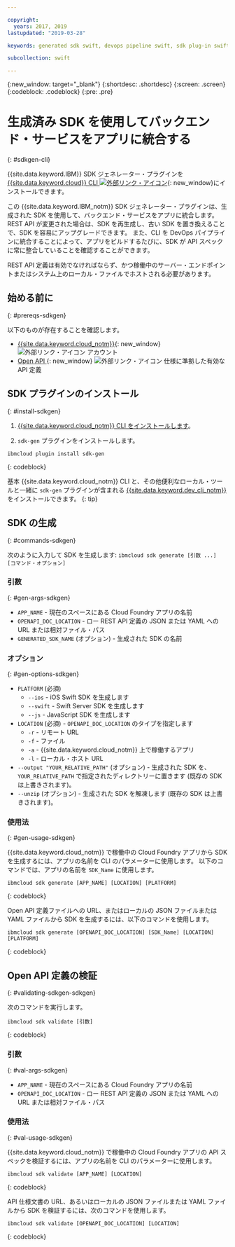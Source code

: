 ```yaml
---

copyright:
  years: 2017, 2019
lastupdated: "2019-03-28"

keywords: generated sdk swift, devops pipeline swift, sdk plug-in swift, open api swift, sdkgen swift, ibmcloud sdk swift, swift backend service

subcollection: swift

---
```


{:new_window: target="_blank"}
{:shortdesc: .shortdesc}
{:screen: .screen}
{:codeblock: .codeblock}
{:pre: .pre}

# 生成済み SDK を使用してバックエンド・サービスをアプリに統合する
{: #sdkgen-cli}

{{site.data.keyword.IBM}} SDK ジェネレーター・プラグインを [{{site.data.keyword.cloud}} CLI ![外部リンク・アイコン](../../icons/launch-glyph.svg "外部リンク・アイコン")](/docs/cli?topic=cloud-cli-ibmcloud-cli#ibmcloud-cli){: new_window}にインストールできます。

この {{site.data.keyword.IBM_notm}} SDK ジェネレーター・プラグインは、生成された SDK を使用して、バックエンド・サービスをアプリに統合します。 REST API が変更された場合は、SDK を再生成し、古い SDK を置き換えることで、SDK を容易にアップグレードできます。 また、CLI を DevOps パイプラインに統合することによって、アプリをビルドするたびに、SDK が API スペックに常に整合していることを確認することができます。

REST API 定義は有効でなければならず、かつ稼働中のサーバー・エンドポイントまたはシステム上のローカル・ファイルでホストされる必要があります。

## 始める前に
{: #prereqs-sdkgen}

以下のものが存在することを確認します。

* [{{site.data.keyword.cloud_notm}}](http://cloud.ibm.com){: new_window} ![外部リンク・アイコン](../../icons/launch-glyph.svg "外部リンク・アイコン") アカウント
* [Open API ](https://www.openapis.org/){: new_window} ![外部リンク・アイコン](../../icons/launch-glyph.svg "外部リンク・アイコン") 仕様に準拠した有効な API 定義

## SDK プラグインのインストール
{: #install-sdkgen}

1. [{{site.data.keyword.cloud_notm}} CLI をインストールします](/docs/cli?topic=cloud-cli-install-ibmcloud-cli#install-ibmcloud-cli)。

2. `sdk-gen` プラグインをインストールします。
  ```
  ibmcloud plugin install sdk-gen
  ```
  {: codeblock}

基本 {{site.data.keyword.cloud_notm}} CLI と、その他便利なローカル・ツールと一緒に `sdk-gen` プラグインが含まれる [{{site.data.keyword.dev_cli_notm}}](/docs/cli?topic=cloud-cli-ibmcloud-cli#install_plug-in) をインストールできます。
{: tip}

## SDK の生成
{: #commands-sdkgen}

次のように入力して SDK を生成します: `ibmcloud sdk generate [引数 ...] [コマンド・オプション]`

### 引数
{: #gen-args-sdkgen}

* `APP_NAME` - 現在のスペースにある Cloud Foundry アプリの名前
* `OPENAPI_DOC_LOCATION` - ロー REST API 定義の JSON または YAML への URL または相対ファイル・パス
* `GENERATED_SDK_NAME` (オプション) - 生成された SDK の名前

### オプション
{: #gen-options-sdkgen}

* `PLATFORM` (必須)
   * `--ios` - iOS Swift SDK を生成します
   * `--swift` - Swift Server SDK を生成します
   * `--js` - JavaScript SDK を生成します
* `LOCATION` (必須) - `OPENAPI_DOC_LOCATION` のタイプを指定します
   * `-r` - リモート URL
   * `-f` - ファイル
   * `-a` - {{site.data.keyword.cloud_notm}} 上で稼働するアプリ
   * `-l` - ローカル・ホスト URL
* `--output "YOUR_RELATIVE_PATH"` (オプション) - 生成された SDK を、`YOUR_RELATIVE_PATH` で指定されたディレクトリーに置きます (既存の SDK は上書きされます)。
* `--unzip` (オプション) - 生成された SDK を解凍します (既存の SDK は上書きされます)。

### 使用法
{: #gen-usage-sdkgen}

{{site.data.keyword.cloud_notm}} で稼働中の Cloud Foundry アプリから SDK を生成するには、アプリの名前を CLI のパラメーターに使用します。 以下のコマンドでは、アプリの名前を `SDK_Name` に使用します。

```
ibmcloud sdk generate [APP_NAME] [LOCATION] [PLATFORM]
```
{: codeblock}

Open API 定義ファイルへの URL、またはローカルの JSON ファイルまたは YAML ファイルから SDK を生成するには、以下のコマンドを使用します。

```
ibmcloud sdk generate [OPENAPI_DOC_LOCATION] [SDK_Name] [LOCATION] [PLATFORM]
```
{: codeblock}

## Open API 定義の検証
{: #validating-sdkgen-sdkgen}

次のコマンドを実行します。
```
ibmcloud sdk validate [引数]
```
{: codeblock}

### 引数
{: #val-args-sdkgen}

* `APP_NAME` - 現在のスペースにある Cloud Foundry アプリの名前
* `OPENAPI_DOC_LOCATION` - ロー REST API 定義の JSON または YAML への URL または相対ファイル・パス

### 使用法
{: #val-usage-sdkgen}

{{site.data.keyword.cloud_notm}} で稼働中の Cloud Foundry アプリの API スペックを検証するには、アプリの名前を CLI のパラメーターに使用します。
```
ibmcloud sdk validate [APP_NAME] [LOCATION]
```
{: codeblock}

API 仕様文書の URL、あるいはローカルの JSON ファイルまたは YAML ファイルから SDK を検証するには、次のコマンドを使用します。
```
ibmcloud sdk validate [OPENAPI_DOC_LOCATION] [LOCATION]
```
{: codeblock}
